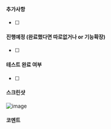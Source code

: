 #### 추가사항

- [ ]

#### 진행예정 (완료했다면 따로없거나 or 기능확장)

- [ ]

#### 테스트 완료 여부

- [ ]

#### 스크린샷

![image](이미지url)

#### 코멘트
